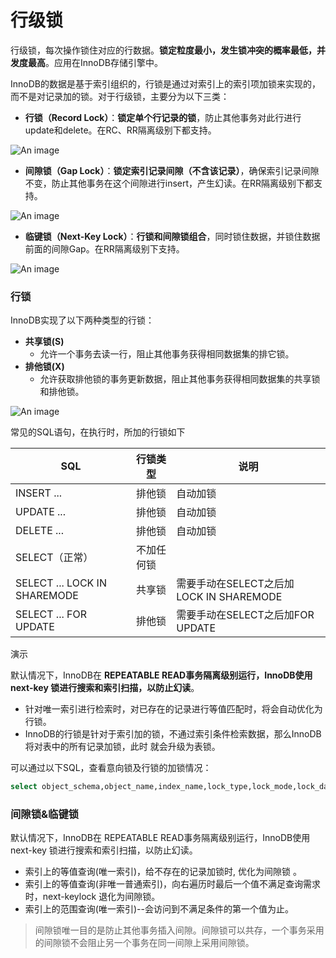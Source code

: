 # 行级锁

行级锁，每次操作锁住对应的行数据。**锁定粒度最小，发生锁冲突的概率最低，并发度最高**。应用在InnoDB存储引擎中。

InnoDB的数据是基于索引组织的，行锁是通过对索引上的索引项加锁来实现的，而不是对记录加的锁。对于行级锁，主要分为以下三类：

- **行锁（Record Lock）**：**锁定单个行记录的锁**，防止其他事务对此行进行update和delete。在RC、RR隔离级别下都支持。

![An image](/img/dev/mysql/104.png)

- **间隙锁（Gap Lock）**：**锁定索引记录间隙（不含该记录）**，确保索引记录间隙不变，防止其他事务在这个间隙进行insert，产生幻读。在RR隔离级别下都支持。

![An image](/img/dev/mysql/105.png)

- **临键锁（Next-Key Lock）**：**行锁和间隙锁组合**，同时锁住数据，并锁住数据前面的间隙Gap。在RR隔离级别下支持。

![An image](/img/dev/mysql/106.png)

### 行锁

InnoDB实现了以下两种类型的行锁：

- **共享锁(S)**
  - 允许一个事务去读一行，阻止其他事务获得相同数据集的排它锁。
- **排他锁(X)**
  - 允许获取排他锁的事务更新数据，阻止其他事务获得相同数据集的共享锁和排他锁。

![An image](/img/dev/mysql/107.png)

常见的SQL语句，在执行时，所加的行锁如下

| SQL                          | 行锁类型   | 说明                                    |
| ---------------------------- | ---------- | --------------------------------------- |
| INSERT ...                   | 排他锁     | 自动加锁                                |
| UPDATE ...                   | 排他锁     | 自动加锁                                |
| DELETE ...                   | 排他锁     | 自动加锁                                |
| SELECT（正常）               | 不加任何锁 |                                         |
| SELECT ... LOCK IN SHAREMODE | 共享锁     | 需要手动在SELECT之后加LOCK IN SHAREMODE |
| SELECT ... FOR UPDATE        | 排他锁     | 需要手动在SELECT之后加FOR UPDATE        |

演示

默认情况下，InnoDB在 **REPEATABLE READ事务隔离级别运行，InnoDB使用 next-key 锁进行搜索和索引扫描，以防止幻读**。

- 针对唯一索引进行检索时，对已存在的记录进行等值匹配时，将会自动优化为行锁。
- InnoDB的行锁是针对于索引加的锁，不通过索引条件检索数据，那么InnoDB将对表中的所有记录加锁，此时 就会升级为表锁。

可以通过以下SQL，查看意向锁及行锁的加锁情况：

```sql
select object_schema,object_name,index_name,lock_type,lock_mode,lock_data from performance_schema.data_locks;
```

### 间隙锁&临键锁

默认情况下，InnoDB在 REPEATABLE READ事务隔离级别运行，InnoDB使用 next-key 锁进行搜索和索引扫描，以防止幻读。

- 索引上的等值查询(唯一索引)，给不存在的记录加锁时, 优化为间隙锁 。
- 索引上的等值查询(非唯一普通索引)，向右遍历时最后一个值不满足查询需求时，next-keylock 退化为间隙锁。
- 索引上的范围查询(唯一索引)--会访问到不满足条件的第一个值为止。

> 间隙锁唯一目的是防止其他事务插入间隙。间隙锁可以共存，一个事务采用的间隙锁不会阻止另一个事务在同一间隙上采用间隙锁。
